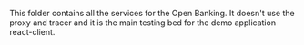 This folder contains all the services for the Open Banking. It doesn't use the proxy and tracer and it is the main testing bed for the demo application react-client. 

